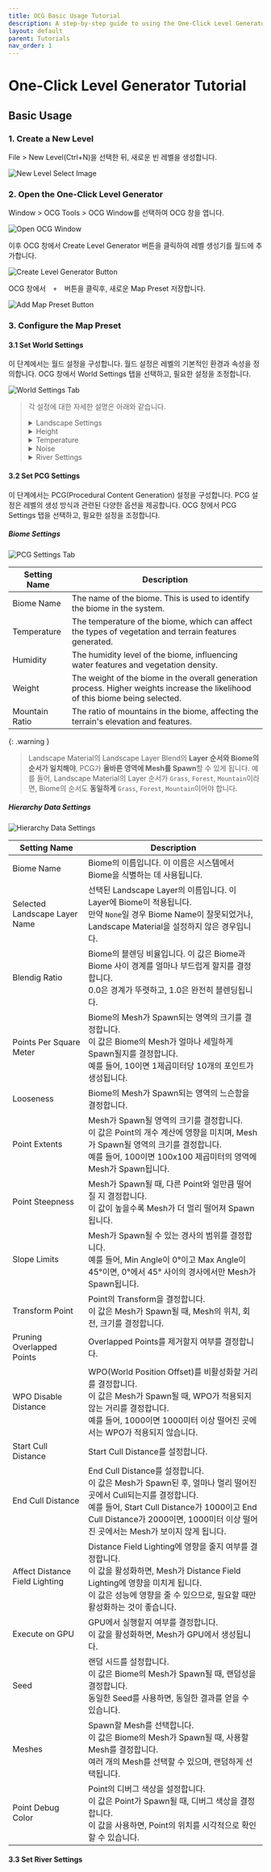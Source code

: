 ```yaml
---
title: OCG Basic Usage Tutorial
description: A step-by-step guide to using the One-Click Level Generator plugin.
layout: default
parent: Tutorials
nav_order: 1
---
```


# One-Click Level Generator Tutorial


## Basic Usage

### 1. Create a New Level

File > New Level(Ctrl+N)을 선택한 뒤, 새로운 빈 레벨을 생성합니다.

![New Level Select Image](/assets/images/tutorials/basic_tutorial/new_level_select.png)

### 2. Open the One-Click Level Generator

Window > OCG Tools > OCG Window를 선택하여 OCG 창을 엽니다.

![Open OCG Window](/assets/images/tutorials/basic_tutorial/open_ocg_window.png)

이후 OCG 창에서 Create Level Generator 버튼을 클릭하여 레벨 생성기를 월드에 추가합니다.

![Create Level Generator Button](/assets/images/tutorials/basic_tutorial/create_level_generator.png)

OCG 창에서 `ㅤ+ㅤ` 버튼을 클릭후, 새로운 Map Preset 저장합니다.

![Add Map Preset Button](/assets/images/tutorials/basic_tutorial/add_map_preset.png)

### 3. Configure the Map Preset

#### 3.1 Set World Settings

이 단계에서는 월드 설정을 구성합니다. 월드 설정은 레벨의 기본적인 환경과 속성을 정의합니다. OCG 창에서 World Settings 탭을 선택하고, 필요한 설정을 조정합니다.

![World Settings Tab](/assets/images/tutorials/basic_tutorial/world_settings_tab.png)

<!-- TODO: @hans4809 @clairhardt98 여기 TODO부분 지우고 설명을 채워주시면 될 것 같습니다. 한국어로 적어도 딱히 상관 없을 듯 합니다. -->

> 각 설정에 대한 자세한 설명은 아래와 같습니다.
> <details>
>   <summary>Landscape Settings</summary>
>   <table>
>     <thead>
>       <tr>
>         <th>Setting Name</th>
>         <th>Description</th>
>       </tr>
>     </thead>
>     <tbody>
>       <tr>
>         <td>Landscape Region Kilometer</td>
>         <td>TODO</td>
>       </tr>
>       <tr>
>         <td>World Partition Grid Size</td>
>         <td>TODO</td>
>       </tr>
>       <tr>
>         <td>World Partition Region Size</td>
>         <td>TODO</td>
>       </tr>
>       <tr>
>         <td>Landscape Scale</td>
>         <td>Controls the size of the landscape by adjusting the Landscape Actor's scale.</td>
>       </tr>
>       <tr>
>         <td>Apply Scale To Noise</td>
>         <td>When enabled, modifying the LandscapeScale will also alter the terrain's shape.</td>
>       </tr>
>       <tr>
>         <td>Biome Blend Radius</td>
>         <td>Sets the blending radius in pixels between different biomes.</td>
>       </tr>
>       <tr>
>         <td>Water Blend Radius</td>
>         <td>Sets the blending radius in pixels between water and other biomes.</td>
>       </tr>
>       <tr>
>         <td>Landscape Quads Per Section</td>
>         <td>Specifies the number of quads per landscape section, which is the base unit for LOD transitions.</td>
>       </tr>
>       <tr>
>         <td>Landscape Sections Per Component</td>
>         <td>Defines the number of sections per landscape component. This, combined with the section size, determines the overall size of a component, the base unit for rendering and culling.</td>
>       </tr>
>       <tr>
>         <td>Landscape Component Count</td>
>         <td>Sets the number of components in the X and Y axes, which defines the total size of the landscape.</td>
>       </tr>
>       <tr>
>         <td>Map Resolution</td>
>         <td>The resolution of the landscape and its associated generation maps in the X and Y directions.</td>
>       </tr>
>       <tr>
>         <td>Landscape Material</td>
>         <td>The material to be applied to the landscape.</td>
>       </tr>
>     </tbody>
>   </table>
> </details>
> 
> <details>
>   <summary>Height</summary>
>   <table>
>     <thead>
>       <tr>
>         <th>Setting Name</th>
>         <th>Description</th>
>       </tr>
>     </thead>
>     <tbody>
>       <tr>
>         <td>Min Height</td>
>         <td>The minimum possible height for the landscape.</td>
>       </tr>
>       <tr>
>         <td>Max Height</td>
>         <td>The maximum possible height for the landscape.</td>
>       </tr>
>       <tr>
>         <td>Sea Level</td>
>         <td>Determines the sea level, ranging from 0 (minimum height) to 1 (maximum height).</td>
>       </tr>
>     </tbody>
>   </table>
> </details>
> 
> <details>
>   <summary>Temperature</summary>
>   <table>
>     <thead>
>       <tr>
>         <th>Setting Name</th>
>         <th>Description</th>
>       </tr>
>     </thead>
>     <tbody>
>       <tr>
>         <td>Min Temp</td>
>         <td>The minimum possible temperature for the landscape.</td>
>       </tr>
>       <tr>
>         <td>Max Temp</td>
>         <td>The maximum possible temperature for the landscape.</td>
>       </tr>
>     </tbody>
>   </table>
> </details>
> 
> <details>
>   <summary>Noise</summary>
>   <table>
>     <thead>
>       <tr>
>         <th>Setting Name</th>
>         <th>Description</th>
>       </tr>
>     </thead>
>     <tbody>
>       <tr>
>         <td>Continent Noise Scale</td>
>         <td>Controls the frequency of mountain generation.</td>
>       </tr>
>       <tr>
>         <td>Terrain Noise Scale</td>
>         <td>Controls the frequency of mountain generation.</td>
>       </tr>
>       <tr>
>         <td>Temperature Noise Scale</td>
>         <td>Controls how frequently the temperature changes across the landscape.</td>
>       </tr>
>     </tbody>
>   </table>
> </details>
> 
> <details>
>   <summary>River Settings</summary>
>   <table>
>     <thead>
>       <tr>
>         <th>Setting Name</th>
>         <th>Description</th>
>       </tr>
>     </thead>
>     <tbody>
>       <tr>
>         <td>Generate River</td>
>         <td>Enables river generation. If checked, additional river settings will become available.</td>
>       </tr>
>       <tr>
>         <td>River Count</td>
>         <td>The total number of rivers to generate.</td>
>       </tr>
>       <tr>
>         <td>River Source Elevation Ratio</td>
>         <td>Sets the river's starting elevation. A value of 1.0 starts the river at the highest point, while 0.5 starts it at the mid-height of the landscape.</td>
>       </tr>
>       <tr>
>         <td>River Spine Simplify Epsilon</td>
>         <td>Controls the simplification intensity for the river's path. A higher value results in a straighter path.</td>
>       </tr>
>       <tr>
>         <td>River Width Base Value</td>
>         <td>The base value for the river's width. The RiverWidthCurve is normalized and multiplied by this value to determine the final width.</td>
>       </tr>
>       <tr>
>         <td>River Depth Base Value</td>
>         <td>The base value for the river's depth. The RiverDepthCurve is normalized and multiplied by this value to determine the final depth.</td>
>       </tr>
>       <tr>
>         <td>River Velocity Base Value</td>
>         <td>The base value for the river's velocity. The RiverVelocityCurve is normalized and multiplied by this value to determine the final velocity.</td>
>       </tr>
>       <tr>
>         <td>River Width Min</td>
>         <td>The minimum width of the river. This value is added to the calculated width.</td>
>       </tr>
>       <tr>
>         <td>River Depth Min</td>
>         <td>The minimum depth of the river. This value is added to the calculated depth.</td>
>       </tr>
>       <tr>
>         <td>River Velocity Min</td>
>         <td>The minimum velocity of the river. This value is added to the calculated velocity.</td>
>       </tr>
>       <tr>
>         <td>River Width Curve</td>
>         <td>A curve that defines the river's width along its length. The X-axis is the distance from the source, and the Y-axis is the width.</td>
>       </tr>
>       <tr>
>         <td>River Depth Curve</td>
>         <td>A curve that defines the river's depth along its length. The X-axis is the distance from the source, and the Y-axis is the depth.</td>
>       </tr>
>       <tr>
>         <td>River Velocity Curve</td>
>         <td>A curve that defines the river's velocity along its length. The X-axis is the distance from the source, and the Y-axis is the velocity.</td>
>       </tr>
>       <tr>
>         <td>River Water Material</td>
>         <td>강의 물을 표현하는데 사용되는 머티리얼입니다. WaterBodyRiver액터에 적용됩니다.</td>
>       </tr>
>       <tr>
>         <td>River Water Static Mesh Material</td>
>         <td>강의 물을 표현하는데 사용되는 스태틱 메시의 머티리얼입니다. WaterBodyRiver액터에 적용됩니다.</td>
>       </tr>
>       <tr>
>         <td>River To Lake Transition Material</td>
>         <td>강이 WaterBodyLake 액터와 오버랩될 때 적용되는 머티리얼입니다. WaterBodyRiver액터에 적용됩니다. </td>
>       </tr>
>       <tr>
>         <td>River To Ocean Transition Material</td>
>         <td>강이 WaterBodyOcean 액터와 오버랩될 때 적용되는 머티리얼입니다. WaterBodyRiver액터에 적용됩니다.</td>
>       </tr>
>     </tbody>
>   </table>
> </details>

#### 3.2 Set PCG Settings

이 단계에서는 PCG(Procedural Content Generation) 설정을 구성합니다. PCG 설정은 레벨의 생성 방식과 관련된 다양한 옵션을 제공합니다. OCG 창에서 PCG Settings 탭을 선택하고, 필요한 설정을 조정합니다.

##### Biome Settings
![PCG Settings Tab](/assets/images/tutorials/basic_tutorial/biome_settings.png)

| Setting Name   | Description                                                                                                                     |
| -------------- | ------------------------------------------------------------------------------------------------------------------------------- |
| Biome Name     | The name of the biome. This is used to identify the biome in the system.                                                        |
| Temperature    | The temperature of the biome, which can affect the types of vegetation and terrain features generated.                          |
| Humidity       | The humidity level of the biome, influencing water features and vegetation density.                                             |
| Weight         | The weight of the biome in the overall generation process. Higher weights increase the likelihood of this biome being selected. |
| Mountain Ratio | The ratio of mountains in the biome, affecting the terrain's elevation and features.                                            |

{: .warning }
> Landscape Material의 Landscape Layer Blend의 **Layer 순서와 Biome의 순서가 일치해야**, PCG가 **올바른 영역에 Mesh를 Spawn**할 수 있게 됩니다.
> 예를 들어, Landscape Material의 Layer 순서가 `Grass`, `Forest`, `Mountain`이라면, Biome의 순서도 **동일하게** `Grass`, `Forest`, `Mountain`이어야 합니다.

##### Hierarchy Data Settings
![Hierarchy Data Settings](/assets/images/tutorials/basic_tutorial/hierarchy_data_settings.png)

| Setting Name                   | Description                                                                                                                                                                                                                                              |
| ------------------------------ | -------------------------------------------------------------------------------------------------------------------------------------------------------------------------------------------------------------------------------------------------------- |
| Biome Name                     | Biome의 이름입니다. 이 이름은 시스템에서 Biome을 식별하는 데 사용됩니다.                                                                                                                                                                                 |
| Selected Landscape Layer Name  | 선택된 Landscape Layer의 이름입니다. 이 Layer에 Biome이 적용됩니다. <br> 만약 `None`일 경우 Biome Name이 잘못되었거나, Landscape Material을 설정하지 않은 경우입니다.                                                                                    |
| Blendig Ratio                  | Biome의 블렌딩 비율입니다. 이 값은 Biome과 Biome 사이 경계를 얼마나 부드럽게 할지를 결정합니다. <br> 0.0은 경계가 뚜렷하고, 1.0은 완전히 블렌딩됩니다.                                                                                                   |
| Points Per Square Meter        | Biome의 Mesh가 Spawn되는 영역의 크기를 결정합니다. <br> 이 값은 Biome의 Mesh가 얼마나 세밀하게 Spawn될지를 결정합니다. <br> 예를 들어, 10이면 1제곱미터당 10개의 포인트가 생성됩니다.                                                                    |
| Looseness                      | Biome의 Mesh가 Spawn되는 영역의 느슨함을 결정합니다.                                                                                                                                                                                                     |
| Point Extents                  | Mesh가 Spawn될 영역의 크기를 결정합니다. <br> 이 값은 Point의 개수 계산에 영향을 미치며, Mesh가 Spawn될 영역의 크기를 결정합니다. <br> 예를 들어, 100이면 100x100 제곱미터의 영역에 Mesh가 Spawn됩니다.                                                  |
| Point Steepness                | Mesh가 Spawn될 때, 다른 Point와 얼만큼 떨어질 지 결정합니다. <br> 이 값이 높을수록 Mesh가 더 멀리 떨어져 Spawn됩니다.                                                                                                                                    |
| Slope Limits                   | Mesh가 Spawn될 수 있는 경사의 범위를 결정합니다. <br> 예를 들어, Min Angle이 0°이고 Max Angle이 45°이면, 0°에서 45° 사이의 경사에서만 Mesh가 Spawn됩니다.                                                                                                |
| Transform Point                | Point의 Transform을 결정합니다. <br> 이 값은 Mesh가 Spawn될 때, Mesh의 위치, 회전, 크기를 결정합니다.                                                                                                                                                    |
| Pruning Overlapped Points      | Overlapped Points를 제거할지 여부를 결정합니다.                                                                                                                                                                                                          |
| WPO Disable Distance           | WPO(World Position Offset)를 비활성화할 거리를 결정합니다. <br> 이 값은 Mesh가 Spawn될 때, WPO가 적용되지 않는 거리를 결정합니다. <br> 예를 들어, 1000이면 1000미터 이상 떨어진 곳에서는 WPO가 적용되지 않습니다.                                        |
| Start Cull Distance            | Start Cull Distance를 설정합니다.                                                                                                                                                                                                                        |
| End Cull Distance              | End Cull Distance를 설정합니다. <br> 이 값은 Mesh가 Spawn된 후, 얼마나 멀리 떨어진 곳에서 Cull되는지를 결정합니다. <br> 예를 들어, Start Cull Distance가 1000이고 End Cull Distance가 2000이면, 1000미터 이상 떨어진 곳에서는 Mesh가 보이지 않게 됩니다. |
| Affect Distance Field Lighting | Distance Field Lighting에 영향을 줄지 여부를 결정합니다. <br> 이 값을 활성화하면, Mesh가 Distance Field Lighting에 영향을 미치게 됩니다. <br> 이 값은 성능에 영향을 줄 수 있으므로, 필요할 때만 활성화하는 것이 좋습니다.                                |
| Execute on GPU                 | GPU에서 실행할지 여부를 결정합니다. <br> 이 값을 활성화하면, Mesh가 GPU에서 생성됩니다.                                                                                                                                                                  |
| Seed                           | 랜덤 시드를 설정합니다. <br> 이 값은 Biome의 Mesh가 Spawn될 때, 랜덤성을 결정합니다. <br> 동일한 Seed를 사용하면, 동일한 결과를 얻을 수 있습니다.                                                                                                        |
| Meshes                         | Spawn할 Mesh를 선택합니다. <br> 이 값은 Biome의 Mesh가 Spawn될 때, 사용할 Mesh를 결정합니다. <br> 여러 개의 Mesh를 선택할 수 있으며, 랜덤하게 선택됩니다.                                                                                                |
| Point Debug Color              | Point의 디버그 색상을 설정합니다. <br> 이 값은 Point가 Spawn될 때, 디버그 색상을 결정합니다. <br> 이 값을 사용하면, Point의 위치를 시각적으로 확인할 수 있습니다.                                                                                        |

#### 3.3 Set River Settings
